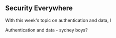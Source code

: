 ## Security Everywhere

With this week's topic on authentication and data, I 





Authentication and data - sydney boys?